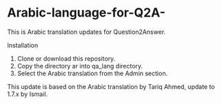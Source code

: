 # Arabic-language-for-Q2A-
This is Arabic translation updates for Question2Answer.

Installation

1. Clone or download this repository.
2. Copy the directory ar into qa_lang directory.
3. Select the Arabic translation from the Admin section.

This update is based on the Arabic translation by Tariq Ahmed, update to 1.7.x by Ismail.
